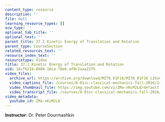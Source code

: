 ```yaml
---
content_type: resource
description: ''
file: null
learning_resource_types: []
ocw_type: ''
optional_tab_title: ''
optional_text: ''
parent_title: 37.1 Kinetic Energy of Translation and Rotation
parent_type: CourseSection
related_resources_text: ''
resource_index_text: ''
resourcetype: Video
title: 37.1 Kinetic Energy of Translation and Rotation
uid: 16cf621b-8688-16ca-78e6-af0c2aaa23f5
video_files:
  archive_url: https://archive.org/download/MIT8.01F16/MIT8_01F16_L35v06_360p.mp4
  video_captions_file: /courses/8-01sc-classical-mechanics-fall-2016/1c83aacb43fd5a7787a16b2d45b5c178_ZMa-xKcM2L8.vtt
  video_thumbnail_file: https://img.youtube.com/vi/ZMa-xKcM2L8/default.jpg
  video_transcript_file: /courses/8-01sc-classical-mechanics-fall-2016/babafa20713b91b3269e5587b8e5d744_ZMa-xKcM2L8.pdf
video_metadata:
  youtube_id: ZMa-xKcM2L8
---
```


**Instructor:** Dr. Peter Dourmashkin